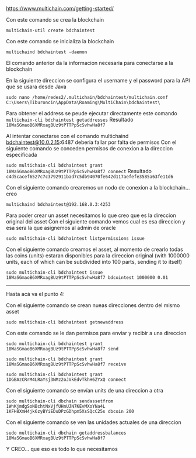 https://www.multichain.com/getting-started/

Con este comando se crea la blockchain

`multichain-util create bdchaintest`

Con este comando se inicializa la blockchain

`multichaind bdchaintest -daemon`

El comando anterior da la informacion necesaria para conectarse a la blockchain

En la siguiente direccion se configura el username y el password para la API que se usara desde Java

`sudo nano /home/redes2/.multichain/bdchaintest/multichain.conf`
`C:\Users\Tiburoncin\AppData\Roaming\MultiChain\bdchaintest\`

Para obtener el address se peude ejecutar directamente este comando
`multichain-cli bdchaintest getaddresses`
Resultado
`18WaSGmaoB6XMRxagBUz9tPTTPpScSvhwHa8f7`

Al intentar conectarse con el comando multichaind bdchaintest@10.0.2.15:6487 deberia fallar por falta de permisos
Con el siguiente comando se conceden permisos de conexion a la direccion especificada

`sudo multichain-cli bdchaintest grant 18WaSGmaoB6XMRxagBUz9tPTTPpScSvhwHa8f7 connect`
Resultado `c4d5cacef6527c7c3792911bad7c5db94070fe642d117aefefe3585a63fe11d6`

Con el siguiente comando crearemos un nodo de conexion a la blockchain... creo

`multichaind bdchaintest@192.168.0.3:4253`

Para poder crear un asset necesitamos lo que creo que es la direccion original del asset
Con el siguiente comando vemos cual es esa direccion y esa sera la que asignemos al admin de oracle

`sudo multichain-cli bdchaintest listpermissions issue`

Con el siguiente comando creamos el asset, al momento de crearlo todas las coins (units) estaran disponibles
para la direccion original (with 1000000 units, each of which can be subdivided into 100 parts, sending it to itself)

`sudo multichain-cli bdchaintest issue 18WaSGmaoB6XMRxagBUz9tPTTPpScSvhwHa8f7 bdcointest 1000000 0.01`

----------------------------------------
Hasta acá va el punto 4:

Con el siguiente comando se crean nueas direcciones dentro del mismo asset

`sudo multichain-cli bdchaintest getnewaddress`

Con este comando se le dan permisos para enviar y recibir a una direccion

`sudo multichain-cli bdchaintest grant 18WaSGmaoB6XMRxagBUz9tPTTPpScSvhwHa8f7 send`

`sudo multichain-cli bdchaintest grant 18WaSGmaoB6XMRxagBUz9tPTTPpScSvhwHa8f7 receive`

`sudo multichain-cli bdchaintest grant 1DGBAzCRrM4LRaYsj3NMz2oJVkEdvTkhH6ZYxQ connect`

Con el siguiente comando se envían units de una direccion a otra

`sudo multichain-cli dbchain sendassetfrom 1WnKjmdgSoNBchtNxVjfUHnUJN7KEvMXoYNa4L 1KFH8XmH4jk6zyBYiEDuDPzGDhpm5XsSQcC25s dbcoin 200`

Con el siguiente comando se ven las unidades actuales de una direccion

`sudo multichain-cli dbchain getaddressbalances 18WaSGmaoB6XMRxagBUz9tPTTPpScSvhwHa8f7`

Y CREO... que eso es todo lo que necesitamos